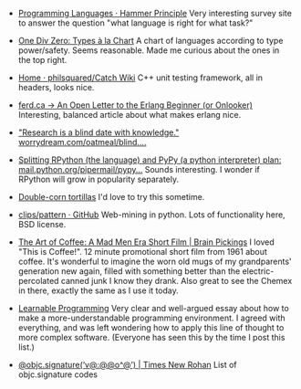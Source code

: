 <!--
.. title: More out of date links
.. date: 2012/10/25 12:35
.. slug: selected-links
.. link:
.. description:
.. tags: software languages programming programming-languages types c++ testing erlang programming recipe tortilla javascript patterns coffee 1961 film learning teaching objc signature
-->

* [Programming Languages · Hammer Principle](http://hammerprinciple.com/therighttool)
	Very interesting survey site to answer the question "what language is right for what task?"
* [One Div Zero: Types à la Chart](http://james-iry.blogspot.co.uk/2010/05/types-la-chart.html)
	A chart of languages according to type power/safety. Seems reasonable. Made me curious about the ones in the top right. 
* [Home · philsquared/Catch Wiki](https://github.com/philsquared/Catch/wiki)
	C++ unit testing framework, all in headers, looks nice.
* [ferd.ca -> An Open Letter to the Erlang Beginner (or Onlooker)](http://ferd.ca/an-open-letter-to-the-erlang-beginner-or-onlooker.html)
	Interesting, balanced article about what makes erlang nice. 
* ["Research is a blind date with knowledge." worrydream.com/oatmeal/blind.…](http://worrydream.com/oatmeal/blind.html)

* [Splitting RPython (the language) and PyPy (a python interpreter) plan: mail.python.org/pipermail/pypy…](http://mail.python.org/pipermail/pypy-dev/2012-October/010602.html)
	Sounds interesting. I wonder if RPython will grow in popularity separately.

* [Double-corn tortillas](http://saltandfat.com/post/33437971658)
	I'd love to try this sometime.

* [clips/pattern · GitHub](https://github.com/clips/pattern)
	Web-mining in python. Lots of functionality here, BSD license.
	
* [The Art of Coffee: A Mad Men Era Short Film | Brain Pickings](http://www.brainpickings.org/index.php/2012/06/12/the-art-of-coffee-1961/)
  	I loved "This is Coffee!". 12 minute promotional short film from 1961 about coffee. It's wonderful to imagine the worn old mugs of my grandparents' generation new again, filled with something better than the electric-percolated canned junk I know they drank. Also great to see the Chemex in there, exactly the same as I use it today.
* [Learnable Programming](http://worrydream.com/LearnableProgramming/)
	Very clear and well-argued essay about how to make a more-understandable programming environment. I agreed with everything, and was left wondering how to apply this line of thought to more complex software. (Everyone has seen this by the time I post this list.)
* [@objc.signature(‘v@:@@o^@’) | Times New Rohan](http://robrohan.com/2009/09/14/objc-signaturevo/)
	List of objc.signature codes 
